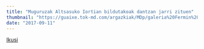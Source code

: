 ```yaml
---
title: "Muguruzak Altsasuko Iortian bildutakoak dantzan jarri zituen"
thumbnail: "https://guaixe.tok-md.com/argazkiak/MDp/galeria%20Fermin%20Muguruza/cache/270_Alts_Fermin_Muguruza_kontzertua0003_content.jpg"
date: "2017-09-11"
---
```

[Ikusi](https://guaixe.eus/altsasu/1505125434117-muguruzak-altsasuko-iortian-bildutakoak-dantzan-jarri-zituen)
